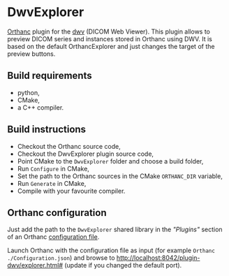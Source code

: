 DwvExplorer
===========

[Orthanc](http://www.orthanc-server.com/) plugin for the [dwv](https://github.com/ivmartel/dwv/wiki) (DICOM Web Viewer).
This plugin allows to preview DICOM series and instances stored in Orthanc using DWV. It is based on the default OrthancExplorer and just changes the target of the preview buttons. 
 
Build requirements
------------------
 * python,
 * CMake,
 * a C++ compiler.
 
Build instructions
------------------
 * Checkout the Orthanc source code,
 * Checkout the DwvExplorer plugin source code,
 * Point CMake to the `DwvExplorer` folder and choose a build folder,
 * Run `Configure` in CMake,
 * Set the path to the Orthanc sources in the CMake `ORTHANC_DIR` variable,
 * Run `Generate` in CMake,
 * Compile with your favourite compiler.

Orthanc configuration
---------------------
Just add the path to the `DwvExplorer` shared library in the *"Plugins"* section of an Orthanc [configuration file](https://code.google.com/p/orthanc/wiki/OrthancConfiguration). 

Launch Orthanc with the configuration file as input (for example `Orthanc ./Configuration.json`) and browse to [http://localhost:8042/plugin-dwv/explorer.html#](http://localhost:8042/plugin-dwv/explorer.html#) 
(update if you changed the default port).
